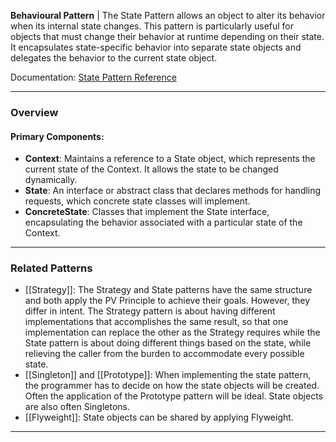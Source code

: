 **Behavioural Pattern** | The State Pattern allows an object to alter its behavior when its internal state changes. This pattern is particularly useful for objects that must change their behavior at runtime depending on their state. It encapsulates state-specific behavior into separate state objects and delegates the behavior to the current state object.

Documentation: [State Pattern Reference](https://refactoring.guru/design-patterns/state)
___
### Overview
#### Primary Components:
- **Context**: Maintains a reference to a State object, which represents the current state of the Context. It allows the state to be changed dynamically.
- **State**: An interface or abstract class that declares methods for handling requests, which concrete state classes will implement.
- **ConcreteState**: Classes that implement the State interface, encapsulating the behavior associated with a particular state of the Context.

___
### Related Patterns
- [[Strategy]]: The Strategy and State patterns have the same structure and both apply the PV Principle to achieve their goals. However, they differ in intent. The Strategy pattern is about having different implementations that accomplishes the same result, so that one implementation can replace the other as the Strategy requires while the State pattern is about doing different things based on the state, while relieving the caller from the burden to accommodate every possible state. 
- [[Singleton]] and [[Prototype]]: When implementing the state pattern, the programmer has to decide on how the state objects will be created. Often the application of the Prototype pattern will be ideal. State objects are also often Singletons. 
- [[Flyweight]]: State objects can be shared by applying Flyweight.

___